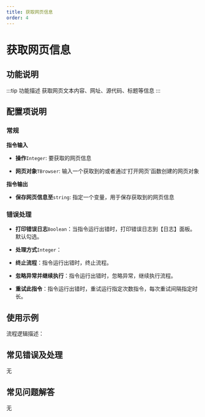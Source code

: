 ```yaml
---
title: 获取网页信息
order: 4
---
```


# 获取网页信息

## 功能说明

:::tip 功能描述
获取网页文本内容、网址、源代码、标题等信息
:::

## 配置项说明

### 常规

**指令输入**

- **操作**`Integer`: 要获取的网页信息

- **网页对象**`TBrowser`: 输入一个获取到的或者通过'打开网页'函数创建的网页对象


**指令输出**

- **保存网页信息至**`string`: 指定一个变量，用于保存获取到的网页信息

### 错误处理

- **打印错误日志**`Boolean`：当指令运行出错时，打印错误日志到【日志】面板。默认勾选。

- **处理方式**`Integer`：

 - **终止流程**：指令运行出错时，终止流程。

 - **忽略异常并继续执行**：指令运行出错时，忽略异常，继续执行流程。

 - **重试此指令**：指令运行出错时，重试运行指定次数指令，每次重试间隔指定时长。

## 使用示例

流程逻辑描述：

## 常见错误及处理

无

## 常见问题解答

无

